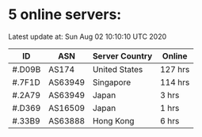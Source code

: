 # 5 online servers:

Latest update at: Sun Aug 02 10:10:10 UTC 2020

| ID | ASN | Server Country | Online |
| -- | --- | -------------- | ------ |
| #.D09B | AS174 | United States | 127 hrs |
| #.7F1D | AS63949 | Singapore | 114 hrs |
| #.2A79 | AS63949 | Japan | 3 hrs |
| #.D369 | AS16509 | Japan | 1 hrs |
| #.33B9 | AS63888 | Hong Kong | 6 hrs |

